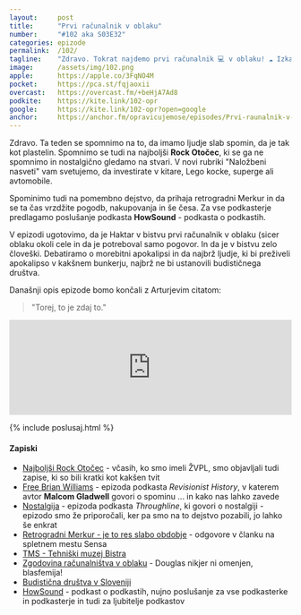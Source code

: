 ```yaml
---
layout: 	post
title:  	"Prvi računalnik v oblaku"
number: 	"#102 aka S03E32"
categories:	epizode
permalink:	/102/
tagline: 	"Zdravo. Tokrat najdemo prvi računalnik 💻 v oblaku! ☁️ Izkaže se, da je prvi računalnik v oblaku izumil Douglas Adams."
image:		/assets/img/102.png
apple:		https://apple.co/3FqNO4M
pocket:		https://pca.st/fqjaoxii
overcast:	https://overcast.fm/+beHjA7Ad8
podkite:	https://kite.link/102-opr
google:		https://kite.link/102-opr?open=google
anchor:		https://anchor.fm/opravicujemose/episodes/Prvi-raunalnik-v-oblaku-e1i8hc8
---
```


Zdravo. Ta teden se spomnimo na to, da imamo ljudje slab spomin, da je tak kot plastelin. Spomnimo se tudi na najboljši **Rock Otočec**, ki se ga ne spomnimo in nostalgično gledamo na stvari. V novi rubriki "Naložbeni nasveti" vam svetujemo, da investirate v kitare, Lego kocke, superge ali avtomobile. 

Spominimo tudi na pomembno dejstvo, da prihaja retrogradni Merkur in da se ta čas vrzdžite pogodb, nakupovanja in še česa. Za vse podkasterje predlagamo poslušanje podkasta **HowSound** - podkasta o podkastih. 

V epizodi ugotovimo, da je Haktar v bistvu prvi računalnik v oblaku (sicer oblaku okoli cele in da je potreboval samo pogovor. In da je v bistvu zelo človeški. Debatiramo o morebitni apokalipsi in da najbrž ljudje, ki bi preživeli apokalipso v kakšnem bunkerju, najbrž ne bi ustanovili budističnega društva. 

Današnji opis epizode bomo končali z Arturjevim citatom:  

> "Torej, to je zdaj to." 

<iframe src="https://www.listennotes.com/podcasts/opravičujemo-se-za/prvi-računalnik-v-oblaku-uVHI1pA7F3X/embed/" height="170px" width="100%" style="width: 1px; min-width: 100%;" loading="lazy" frameborder="0" scrolling="no"></iframe>

{% include poslusaj.html %}

<!--break-->

#### Zapiski

- [Najboljši Rock Otočec](http://www.zvpl.com/42/clanki/rock-otocec-part-one/) - včasih, ko smo imeli ŽVPL, smo objavljali tudi zapise, ki so bili kratki kot kakšen tvit
- [Free Brian Williams](https://www.pushkin.fm/episode/free-brian-williams/) - epizoda podkasta _Revisionist History_, v katerem avtor **Malcom Gladwell** govori o spominu ... in kako nas lahko zavede
- [Nostalgija](https://www.npr.org/2021/10/13/1045812865/the-nostalgia-bone) - epizoda podkasta _Throughline_, ki govori o nostalgiji - epizodo smo že priporočali, ker pa smo na to dejstvo pozabili, jo lahko še enkrat
- [Retrogradni Merkur - je to res slabo obdobje](https://sensa.metropolitan.si/osebna-rast/prihaja-retrogradni-merkur-10-maj/) - odgovore v članku na spletnem mestu Sensa
- [TMS - Tehniški muzej Bistra](https://www.tms.si/)
- [Zgodovina računalništva v oblaku](https://www.geeksforgeeks.org/history-of-cloud-computing/) - Douglas nikjer ni omenjen, blasfemija! 
- [Budistična društva v Sloveniji](https://sl.wikipedia.org/wiki/Budizem_v_Sloveniji#Budisti%C4%8Dne_organizacije)
- [HowSound](https://transom.org/topics/howsound/) - podkast o podkastih, nujno poslušanje za vse podkasterke in podkasterje in tudi za ljubitelje podkastov